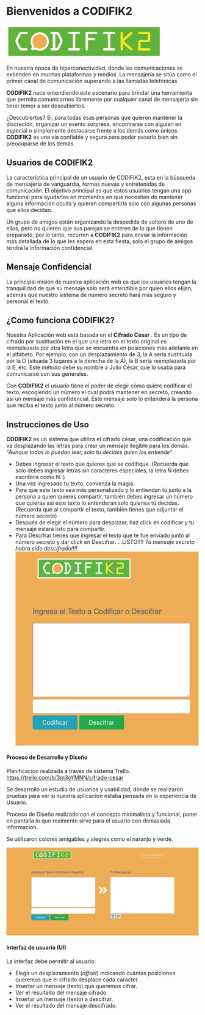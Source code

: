 
# Bienvenidos a CODIFIK2

![caeser-cipher](codi4.png)

En nuestra época de hiperconectividad, donde las comunicaciones se extienden en muchas plataformas y medios. La mensajería se sitúa como el primer canal de comunicación superando a las llamadas telefónicas.


 **CODIFIK2**  nace entendiendo este escenario para brindar una herramienta que permita comunicarnos libremente por cualquier canal de mensajería sin tener temor a ser descubiertos.

¿Descubiertos? 
Si, para todas esas personas que quieren mantener la discreción, organizar un evento sorpresa, encontrarse con alguien en especial o simplemente destacarse frente a los demás como únicos.  **CODIFIK2** es una vía confiable y segura para poder pasarlo bien sin preocuparse de los demás.


## Usuarios de CODIFIK2

La característica principal de un usuario de CODIFIK2, esta en la búsqueda de mensajería de vanguardia, formas nuevas y entretenidas de comunicación.
 El objetivo principal es que estos usuarios tengan una app funcional para ayudarlos en momentos en que necesiten de mantener alguna información oculta y quieran compartirla solo con algunas personas que ellos decidan. 

Un grupo de amigos están organizando la despedida de soltero de uno de ellos, pero no quieren que sus parejas se enteren de lo que tienen preparado, por lo tanto, recurren a  **CODIFIK2** para enviar la información más detallada de lo que les espera en esta fiesta, solo el grupo de amigos  tendrá la información confidencial.


## Mensaje Confidencial

La principal misión de nuestra aplicación web es que los usuarios tengan la tranquilidad de que su mensaje solo será entendible por quien ellos elijan, además que nuestro sistema de número secreto hará más seguro y personal el texto.



## ¿Como funciona CODIFIK2?

Nuestra Aplicación web está basada en el  **Cifrado Cesar** . Es un tipo de cifrado por sustitución en el que una letra en el texto original es reemplazada por otra letra que se encuentra en posiciones más adelante en el alfabeto. Por ejemplo, con un desplazamiento de 3, la A sería sustituida por la D (situada 3 lugares a la derecha de la A), la B sería reemplazada por la E, etc. Este método debe su nombre a Julio César, que lo usaba para comunicarse con sus generales.

Con **CODIFIK2** el usuario tiene el poder de elegir cómo quiere codificar el texto, escogiendo un número el cual podrá mantener en secreto, creando así un mensaje más confidencial. Este mensaje solo lo entenderá la persona que reciba el texto junto al número secreto.



## Instrucciones de Uso

 **CODIFIK2** es un sistema que utiliza el cifrado césar, una codificación  que va desplazando las letras para crear un mensaje ilegible para los demás. 
     *"Aunque  todos lo puedan leer, solo tu decides quien los entiende"*


- Debes ingresar el texto que quieres que se codifique. 
(Recuerda que solo debes ingresar letras sin caracteres especiales, la letra Ñ debes escribirla como N. )
- Una vez ingresado tu texto, comienza la magia. 
- Para que este texto sea más personalizado y lo entiendan tú junto a la persona a quien quieres compartir, también debes ingresar un número que quieras asi este texto lo entenderan solo quienes tú decidas.
(Recuerda que al compartir el texto, también tienes que adjuntar el número secreto)
 - Después de elegir el número para desplazar, haz click en codificar y tu mensaje estará listo para compartir. 
- Para Descifrar tienes que ingresar el texto que te fue enviado junto al  número secreto y dar click en Descifrar. ...LISTO!!!! 
                   *Tú mensaje secreto habra sido descifrado!!!!*
                   ![caeser-cipher](ingreso-texto.png)


#### Proceso de Desarrollo y Diseño 
Planificacion realizada a través de sistema Trello.
https://trello.com/b/3m3oYMNN/cifrado-cesar

Se desarrollo un estudio de usuarios y usabilidad, donde se realizaron pruebas para ver si
nuestra aplicacion estaba pensada en la experiencia de Usuario.

Proceso de Diseño realizado con el concepto minimalista y funcional, poner en pantalla lo que realmente sirve para el usuario con demasiada informacion.

Se utilizaron colores amigables y alegres como el naranjo y verde.

![caeser-cipher](codifik2.png)


#### Interfaz de usuario (UI)

La interfaz debe permitir al usuario:

- Elegir un desplazamiento (_offset_) indicando cuántas posiciones queremos que el cifrado desplace cada caracter.
- Insertar un mensaje (texto) que queremos cifrar.
- Ver el resultado del mensaje cifrado.
- Insertar un mensaje (texto) a descifrar.
- Ver el resultado del mensaje descifrado.


